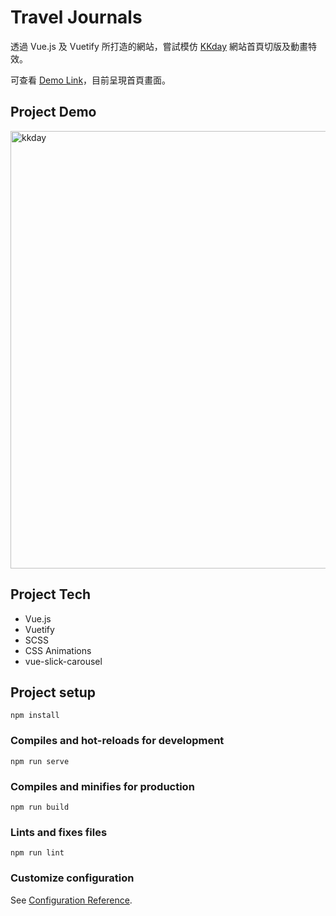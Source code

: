 # Travel Journals

透過 Vue.js 及 Vuetify 所打造的網站，嘗試模仿 [KKday](https://www.kkday.com/zh-tw) 網站首頁切版及動畫特效。

可查看 [Demo Link](https://tinahung126.github.io/travel-journals/#/)，目前呈現首頁畫面。

## Project Demo 
 <img src="https://user-images.githubusercontent.com/69742330/134131576-58939d56-d380-4378-925b-4d2fca5ffaa4.png" width = "700" alt="kkday" />

## Project Tech
* Vue.js
* Vuetify
* SCSS
* CSS Animations
* vue-slick-carousel

## Project setup
```
npm install
```

### Compiles and hot-reloads for development
```
npm run serve
```

### Compiles and minifies for production
```
npm run build
```

### Lints and fixes files
```
npm run lint
```

### Customize configuration
See [Configuration Reference](https://cli.vuejs.org/config/).
